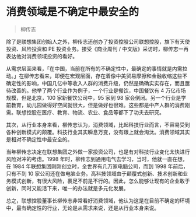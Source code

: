 # 消费领域是不确定中最安全的

> 柳传志

除了是联想集团创始人之外，柳传志还创办了投资控股公司联想控股，旗下有天使投资、风险投资和 PE 投资业务。接受《商业周刊 / 中文版》采访时，柳传志一再表达他对消费领域投资的看好。

从需求层面来看，「在中国，当前在所有的不确定性中，最确定的事情就是内需拉动。」在柳传志看来，即便在宏观层面，存在着像中美贸易摩擦和金融收缩这些不确定性的影响，中国几亿中等收入人群的消费升级，仍然是确确实实存在，而且亟待改善的。他举了两个行业作为例子，一个行业是餐饮，中国餐饮有 4 万亿市场规模，但是北京，100 家新餐饮公司中，95 家到 98 家会倒闭。另一个行业是学前教育，幼儿园做得好空间就很大，但是做好也很难。这些都是中产人群的消费刚需。联想控股在医疗、教育、物流、农业、食品等都下了功夫去研究。

其次，从行业本身来看，柳传志认为，消费领域，比起科技行业而言，不容易受到各种创新模式的颠覆。科技行业其实瞬息万变，没有跟上就会淘汰。消费领域其实是相对不确定性中最安全的。

当年柳传志决定在联想集团之外做一家投资公司，也是有对科技行业变化太快进行风险对冲的考虑。1998 年时，柳传志到通用电气去学习，当时，他就一直在想，在 1984 年联想集团刚刚创立时，全世界有几万家电脑公司，而到 1998 年前后，只有不到 10 家公司还在做电脑业务。高科技领域由于颠覆式创新、技术创新和业务模式创新，有很大风险，裹足不前是不行的。因此，怎么能够让现有的企业敢于创新，同时又能活下来，唯一的办法就是多元化发展。

总之，联想控股董事长柳传志非常看好消费领域，他认为这是在目前不确定的环境中，最有确定性的行业，无论是从需求来说，还是从行业本身来说。


